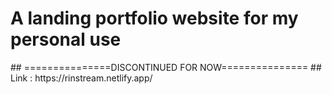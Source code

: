 <h1>A landing portfolio website for my personal use </h1>
## ===============DISCONTINUED FOR NOW===============
## Link :
https://rinstream.netlify.app/
